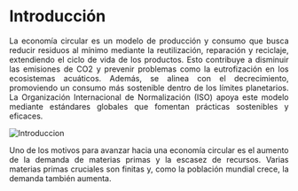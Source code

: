 # Introducción

<p align="justify">
La economía circular es un modelo de producción y consumo que busca reducir residuos al mínimo mediante la reutilización, reparación y reciclaje, extendiendo el ciclo de vida de los productos. Esto contribuye a disminuir las emisiones de CO2 y prevenir problemas como la eutrofización en los ecosistemas acuáticos. Además, se alinea con el decrecimiento, promoviendo un consumo más sostenible dentro de los límites planetarios. La Organización Internacional de Normalización (ISO) apoya este modelo mediante estándares globales que fomentan prácticas sostenibles y eficaces.
</p>

![Introduccion](img/intro.jpg)

<p align="justify">
Uno de los motivos para avanzar hacia una economía circular es el aumento de la demanda de materias primas y la escasez de recursos. Varias materias primas cruciales son finitas y, como la población mundial crece, la demanda también aumenta.
</p>

